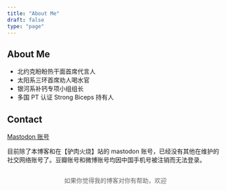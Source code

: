 ```yaml
---
title: "About Me"
draft: false
type: "page"
---
```


## About Me

- 北约克盼盼热干面首席代言人
- 太阳系三环首席劝人喝水官
- 银河系补钙专项小组组长
- 多国 PT 认证 Strong Biceps 持有人


## Contact

[Mastodon 账号](https://go5.dev/@yun5s)

目前除了本博客和在【驴肉火烧】站的 mastodon 账号，已经没有其他在维护的社交网络账号了。豆瓣账号和微博账号均因中国手机号被注销而无法登录。

<!-- Ko-fi Support Banner -->
<div class="kofi-container" style="text-align: center; margin: 2em 0;">
<p style="margin-bottom: 1em; color: #666;">如果你觉得我的博客对你有帮助，欢迎</p>
<script type='text/javascript' src='https://storage.ko-fi.com/cdn/widget/Widget_2.js'></script>
<script type='text/javascript'>kofiwidget2.init('请我喝杯咖啡 ☕️', '#72a4f2', 'T6T833J3F');kofiwidget2.draw();</script>
</div> 






